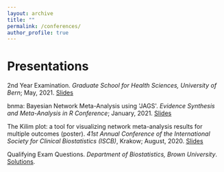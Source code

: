 ```yaml
---
layout: archive
title: ""
permalink: /conferences/
author_profile: true
---
```


# Presentations

2nd Year Examination. <em>Graduate School for Health Sciences, University of Bern</em>; May, 2021.
<ins>[Slides](https://mikejseo.github.io/files/midterm.pdf)</ins> 

bnma: Bayesian Network Meta-Analysis using 'JAGS'. <em>Evidence Synthesis and Meta-Analysis in R Conference</em>; January, 2021.
<ins>[Slides](https://mikejseo.github.io/files/bnma.pdf)</ins> 

The Kilim plot: a tool for visualizing network meta-analysis results for multiple outcomes (poster). 
<em>41st Annual Conference of the International Society for Clinical Biostatistics (ISCB)</em>, Krakow; August, 2020.
<ins>[Slides](https://mikejseo.github.io/files/ISCB2020_Kilim.pdf)</ins>

Qualifying Exam Questions. <em>Department of Biostatistics, Brown University</em>. <ins>[Solutions](https://mikejseo.github.io/files/qual.pdf)</ins>.
